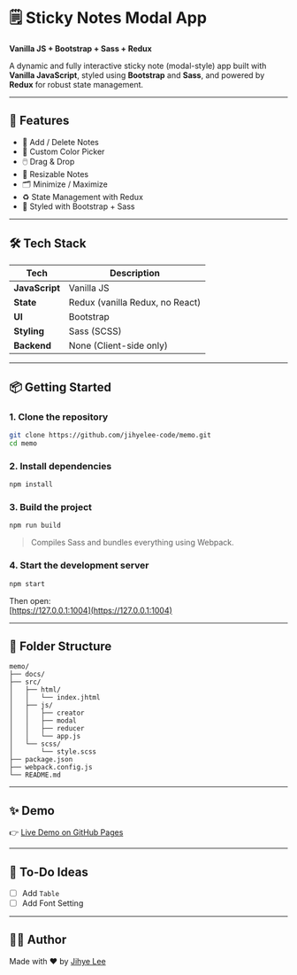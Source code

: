 # 🗒️ Sticky Notes Modal App  
**Vanilla JS + Bootstrap + Sass + Redux**

A dynamic and fully interactive sticky note (modal-style) app built with **Vanilla JavaScript**, styled using **Bootstrap** and **Sass**, and powered by **Redux** for robust state management.

---

## 🚀 Features

- 📝 Add / Delete Notes  
- 🎨 Custom Color Picker  
- 🖱️ Drag & Drop  
- 📐 Resizable Notes  
- 🗂️ Minimize / Maximize  
- ♻️ State Management with Redux  
- 💄 Styled with Bootstrap + Sass  

---

## 🛠️ Tech Stack

| Tech            | Description                        |
|-----------------|------------------------------------|
| **JavaScript**  | Vanilla JS                         |
| **State**       | Redux (vanilla Redux, no React)    |
| **UI**          | Bootstrap                          |
| **Styling**     | Sass (SCSS)                        |
| **Backend**     | None (Client-side only)            |

---

## 📦 Getting Started

### 1. Clone the repository

```bash
git clone https://github.com/jihyelee-code/memo.git
cd memo
```

### 2. Install dependencies

```bash
npm install
```

### 3. Build the project

```bash
npm run build
```

> Compiles Sass and bundles everything using Webpack.

### 4. Start the development server

```bash
npm start
```

Then open:  
[https://127.0.0.1:1004](https://127.0.0.1:1004)

---

## 📁 Folder Structure

```
memo/
├── docs/
├── src/
│   ├── html/
│   │   └── index.jhtml
│   ├── js/
│   │   ├── creator
│   │   ├── modal
│   │   ├── reducer
│   │   └── app.js
│   └── scss/
│       └── style.scss
├── package.json
├── webpack.config.js
└── README.md
```

---

## ✨ Demo

👉 [Live Demo on GitHub Pages](https://jihyelee-code.github.io/memo)

---

## 📌 To-Do Ideas

- [ ] Add `Table` 
- [ ] Add Font Setting

---

## 👩‍💻 Author

Made with ❤️ by [Jihye Lee](https://github.com/jihyelee-code)
